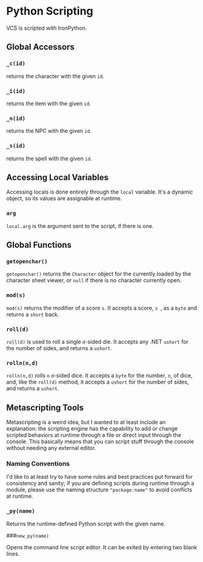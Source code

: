 # Python Scripting
VCS is scripted with IronPython.

## Global Accessors

### `_c(id)`

returns the character with the given `id`.

### `_i(id)`

returns the item with the given `id`.

### `_n(id)`

returns the NPC with the given `id`.

### `_s(id)`

returns the spell with the given `id`.

## Accessing Local Variables

Accessing locals is done entirely through the `local` variable. It's a dynamic object, so its values are assignable at runtime.

### `arg`

`local.arg` is the argument sent to the script, if there is one.

## Global Functions

### `getopenchar()`

`getopenchar()` returns the `Character` object for the currently loaded by the character sheet viewer, or `null` if there is no character currently open.

### `mod(s)`

`mod(s)` returns the modifier of a score `s`. It accepts a score, `s `, as a `byte` and returns a `short` back.

### `roll(d)`
`roll(d)` is used to roll a single `d`-sided die. It accepts any .NET `ushort` for the number of sides, and returns a `ushort`.

### `rolln(n,d)`
`rolln(n,d)` rolls `n` `d`-sided dice. It accepts a `byte` for the number, `n`, of dice, and, like the `roll(d)` method, it accepts a `ushort` for the number of sides, and returns a `ushort`.

## Metascripting Tools

Metascripting is a weird idea, but I wanted to at least include an explanation: the scripting engine has the capability to add or change scripted behaviors at runtime through a file or direct input through the console. This basically means that you can script stuff through the console without needing any external editor.

### Naming Conventions

I'd like to at least try to have some rules and best practices put forward for consistency and sanity; if you are defining scripts during runtime through a module, please use the naming structure `"package:name"` to avoid conflicts at runtime.

### `_py(name)`

Returns the runtime-defined Python script with the given name. 

###`new_py(name)`

Opens the command line script editor. It can be exited by entering two blank lines.